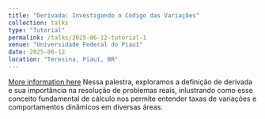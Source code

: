 ```yaml
---
title: "Derivada: Investigando o Código das Variações"
collection: talks
type: "Tutorial"
permalink: /talks/2025-06-12-tutorial-1
venue: "Universidade Federal do Piauí"
date: 2025-06-12
location: "Teresina, Piauí, BR"
---
```


[More information here](http://exampleurl.com)
Nessa palestra, exploramos a definição de derivada e sua importância na resolução de problemas reais, inlustrando como esse conceito fundamental de cálculo nos permite entender 
taxas de variações e comportamentos dinâmicos em diversas áreas.

